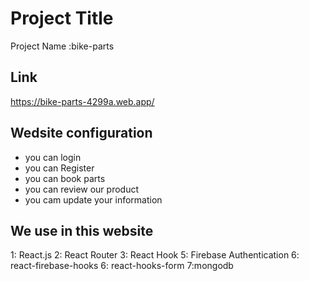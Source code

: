 
# Project Title

Project Name :bike-parts



## Link
https://bike-parts-4299a.web.app/
## Wedsite configuration 

- you can login 
- you can Register
- you  can book parts
- you can review our product
- you cam update your information





## We use in this website

1: React.js
2: React Router
3: React Hook
5: Firebase Authentication
6: react-firebase-hooks 
6: react-hooks-form
7:mongodb
